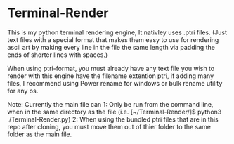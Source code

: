 # Terminal-Render
This is my python terminal rendering engine, It nativley uses .ptri files. (Just text files with a special format that makes them easy to use for rendering ascii art by making every line in the file the same length via padding the ends of shorter lines with spaces.)

When using ptri-format, you must already have any text file you wish to render with this engine have the filename extention ptri, if adding many files, I recommend using Power rename for windows or bulk rename utility for any os.

Note:
Currently the main file can
1: Only be run from the command line, when in the same directory as the file (i.e. [~/Terminal-Render/]$ python3 ./Terminal-Render.py)
2: When using the bundled ptri files that are in this repo after cloning, you must move them out of thier folder to the same folder as the main file.
